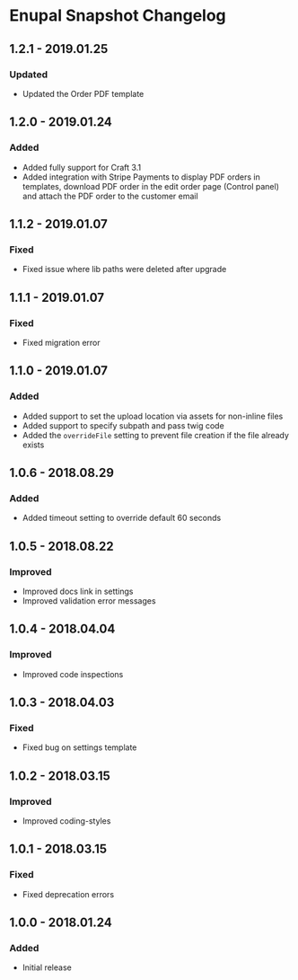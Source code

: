 # Enupal Snapshot Changelog

## 1.2.1 - 2019.01.25
### Updated
- Updated the Order PDF template

## 1.2.0 - 2019.01.24
### Added
- Added fully support for Craft 3.1
- Added integration with Stripe Payments to display PDF orders in templates, download PDF order in the edit order page (Control panel) and attach the PDF order to the customer email

## 1.1.2 - 2019.01.07
### Fixed
- Fixed issue where lib paths were deleted after upgrade

## 1.1.1 - 2019.01.07
### Fixed
- Fixed migration error

## 1.1.0 - 2019.01.07
### Added
- Added support to set the upload location via assets for non-inline files
- Added support to specify subpath and pass twig code
- Added the `overrideFile` setting to prevent file creation if the file already exists

## 1.0.6 - 2018.08.29
### Added
- Added timeout setting to override default 60 seconds

## 1.0.5 - 2018.08.22
### Improved
- Improved docs link in settings
- Improved validation error messages

## 1.0.4 - 2018.04.04
### Improved
- Improved code inspections

## 1.0.3 - 2018.04.03
### Fixed
- Fixed bug on settings template

## 1.0.2 - 2018.03.15
### Improved
- Improved coding-styles

## 1.0.1 - 2018.03.15
### Fixed
- Fixed deprecation errors

## 1.0.0 - 2018.01.24
### Added
- Initial release
